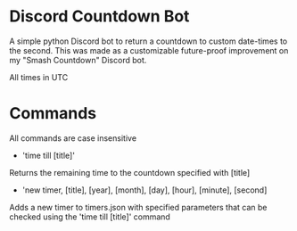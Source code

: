 # Discord Countdown Bot
A simple python Discord bot to return a countdown to custom date-times to the second.
This was made as a customizable future-proof improvement on my "Smash Countdown" Discord bot.

All times in UTC


# Commands
All commands are case insensitive

* 'time till [title]'

Returns the remaining time to the countdown specified with [title]



* 'new timer, [title], [year], [month], [day], [hour], [minute], [second]

Adds a new timer to timers.json with specified parameters that can be checked using the 'time till [title]' command
